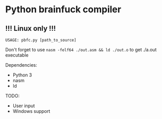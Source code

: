 # Python brainfuck compiler
## !!! Linux only !!!

`USAGE: pbfc.py [path_to_source]`

Don't forget to use
`nasm -felf64 ./out.asm && ld ./out.o`
to get ./a.out executable 

Dependencies:
 - Python 3
 - nasm
 - ld

TODO:
 - User input
 - Windows support
